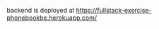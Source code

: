 backend is deployed at https://fullstack-exercise-phonebookbe.herokuapp.com/

<!-- API doc https://fullstack-exercise-phonebookbe.herokuapp.com/swagger/index.html -->